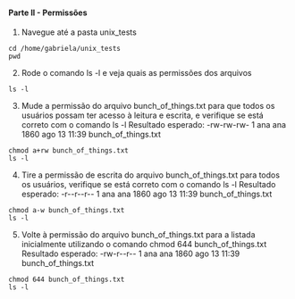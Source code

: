 #### Parte II - Permissões

1. Navegue até a pasta unix_tests
```
cd /home/gabriela/unix_tests
pwd
```
2. Rode o comando ls -l e veja quais as permissões dos arquivos
```
ls -l
```
3. Mude a permissão do arquivo bunch_of_things.txt para que todos os usuários possam ter acesso à leitura e escrita, e verifique se está correto com o comando ls -l
  Resultado esperado: -rw-rw-rw- 1 ana ana 1860 ago 13 11:39 bunch_of_things.txt
```
chmod a+rw bunch_of_things.txt
ls -l
```
4. Tire a permissão de escrita do arquivo bunch_of_things.txt para todos os usuários, verifique se está correto com o comando ls -l
  Resultado esperado: -r--r--r-- 1 ana ana 1860 ago 13 11:39 bunch_of_things.txt
```
chmod a-w bunch_of_things.txt
ls -l
```
5. Volte à permissão do arquivo bunch_of_things.txt para a listada inicialmente utilizando o comando chmod 644 bunch_of_things.txt
  Resultado esperado: -rw-r--r-- 1 ana ana 1860 ago 13 11:39 bunch_of_things.txt
```
chmod 644 bunch_of_things.txt
ls -l
```